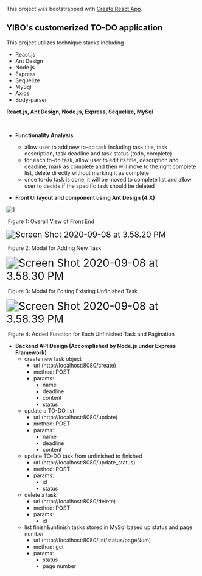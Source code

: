 This project was bootstrapped with [Create React App](https://github.com/facebook/create-react-app).

## YIBO's customerized TO-DO application

This project utilizes technique stacks including

- React.js
- Ant Design
- Node.js
- Express
- Sequelize
- MySql
- Axios
- Body-parser

**React.js, Ant Design, Node.js, Express, Sequelize, MySql**

​	

- **Functionality Analysis**
  - allow user to add new to-do task including task title, task description, task deadline and task status (todo, complete)
  - for each to-do task, allow user to edit its title, description and deadline, mark as complete and then will move to the right complete list, delete directly without marking it as complete
  - once to-do task is done, it will be moved to complete list and allow user to decide if the specific task should be deleted

- **Front UI layout and component using Ant Design (4.X)**

  

![1](/Users/administrator/Desktop/Projects/todo_project/client/img/1.png)

​											Figure 1: Overall View of Front End

<img src="/Users/administrator/Desktop/Screen Shot 2020-09-08 at 3.58.20 PM.png" alt="Screen Shot 2020-09-08 at 3.58.20 PM" style="zoom: 150%;" />

​																Figure 2: Modal for Adding New Task 

<img src="/Users/administrator/Desktop/Screen Shot 2020-09-08 at 3.58.30 PM.png" alt="Screen Shot 2020-09-08 at 3.58.30 PM" style="zoom:200%;" />

​												Figure 3: Modal for Editing Existing Unfinished Task

<img src="/Users/administrator/Desktop/Screen Shot 2020-09-08 at 3.58.39 PM.png" alt="Screen Shot 2020-09-08 at 3.58.39 PM" style="zoom:200%;" />

​										Figure 4: Added Function for Each Unfinished Task and Pagination



- **Backend API Design (Accomplished by Node.js under Express Framework)**
  - create new task object
    - url (http://localhost:8080/create)
    - method: POST
    - params:
      - name
      - deadline
      - content
      - status	
  - update a TO-DO list
    - url (http://localhost:8080/update)
    - method: POST
    - params:
      - name
      - deadline
      - content	
  - update TO-DO task from unfinished to finished
    - url (http://localhost:8080/update_status)
    - method: POST
    - params:
      - id
      - status
  - delete a task
    - url (http://localhost:8080/delete)
    - method: POST
    - params:
      - id	
  - list finish&unfinish tasks stored in MySql based up status and page number
    - url (http://localhost:8080/list/status/pageNum)
    - method: get
    - params:
      - status
      - page number	